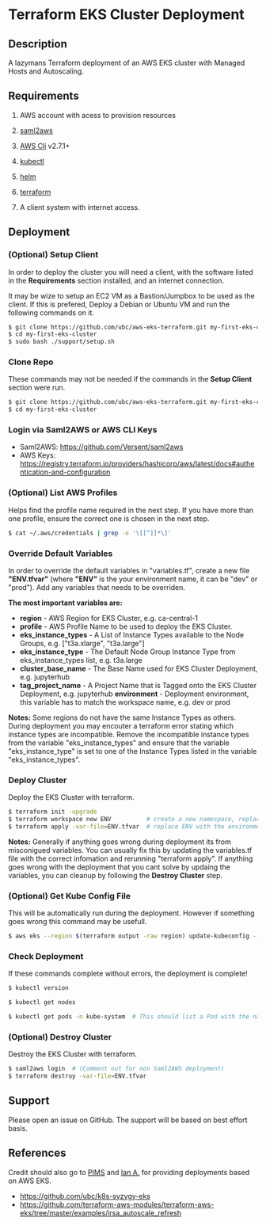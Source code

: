 # Terraform EKS Cluster Deployment


## Description

A lazymans Terraform deployment of an AWS EKS cluster with Managed Hosts and Autoscaling.


## Requirements

1. AWS account with acess to provision resources

2. [saml2aws](https://github.com/Versent/saml2aws)

3. [AWS Cli](https://github.com/aws/aws-cli)  v2.7.1+

4. [kubectl](https://kubernetes.io/docs/tasks/tools/)

5. [helm](https://helm.sh/docs/intro/install/)

6. [terraform](https://learn.hashicorp.com/tutorials/terraform/install-cli)

7. A client system with internet access.


## Deployment

### (Optional) Setup Client

  In order to deploy the cluster you will need a client, with the software listed in the **Requirements** section installed, and an internet connection.

  It may be wize to setup an EC2 VM as a Bastion/Jumpbox to be used as the client. If this is prefered, Deploy a Debian or Ubuntu VM and run the following commands on it.

  ```bash
  $ git clone https://github.com/ubc/aws-eks-terraform.git my-first-eks-cluster
  $ cd my-first-eks-cluster
  $ sudo bash ./support/setup.sh
  ```

### Clone Repo

  These commands may not be needed if the commands in the **Setup Client** section were run.

  ```bash
  $ git clone https://github.com/ubc/aws-eks-terraform.git my-first-eks-cluster
  $ cd my-first-eks-cluster
  ```

### Login via Saml2AWS or AWS CLI Keys
  * Saml2AWS: https://github.com/Versent/saml2aws
  * AWS Keys: https://registry.terraform.io/providers/hashicorp/aws/latest/docs#authentication-and-configuration

### (Optional) List AWS Profiles

  Helps find the profile name required in the next step. If you have more than one profile, ensure the correct one is chosen in the next step.

  ```bash
  $ cat ~/.aws/credentials | grep -o '\[[^]]*\]'
   ```

### Override Default Variables

  In order to override the default variables in "variables.tf", create a new file **"ENV.tfvar"** (where **"ENV"** is the your environment name, it can be "dev" or "prod"). Add any variables that needs to be overriden.

  **The most important variables are:**

* **region**               - AWS Region for EKS Cluster, e.g. ca-central-1
* **profile**              - AWS Profile Name to be used to deploy the EKS Cluster.
* **eks_instance_types**   - A List of Instance Types available to the Node Groups, e.g. ["t3a.xlarge", "t3a.large"]
* **eks_instance_type**    - The Default Node Group Instance Type from eks_instance_types list, e.g. t3a.large
* **cluster_base_name**    - The Base Name used for EKS Cluster Deployment, e.g. jupyterhub
* **tag_project_name**     - A Project Name that is Tagged onto the EKS Cluster Deployment, e.g. jupyterhub
  **environment**          - Deployment environment, this variable has to match the workspace name, e.g. dev or prod

 **Notes:**
 Some regions do not have the same Instance Types as others. During deployment you may encouter a terraform error stating which instance types are incompatible. Remove the incompatible instance types from the variable "eks_instance_types" and ensure that the variable "eks_instance_type" is set to one of the Instance Types listed in the variable "eks_instance_types".


### Deploy Cluster

  Deploy the EKS Cluster with terraform.

  ```bash
  $ terraform init -upgrade
  $ terraform workspace new ENV          # create a new namespace, replace ENV with the environment name and has to match the "environment" variable
  $ terraform apply -var-file=ENV.tfvar  # replace ENV with the environment name
  ```

 **Notes:**
 Generally if anything goes wrong during deployment its from misconigued variables. You can usually fix this by updating the variables.tf file with the correct infomation and rerunning "terraform apply". If anything goes wrong with the deployment that you cant solve by updaing the variables, you can cleanup by following the **Destroy Cluster** step.


### (Optional) Get Kube Config File

  This will be automatically run during the deployment. However if something goes wrong this command may be usefull.

  ```bash
  $ aws eks --region $(terraform output -raw region) update-kubeconfig --name $(terraform output -raw cluster_name) --profile $(terraform output -raw profile) && export KUBE_CONFIG_PATH=~/.kube/config && export KUBERNETES_MASTER=~/.kube/config
  ```

### Check Deployment

  If these commands complete without errors, the deployment is complete!

  ```bash
  $ kubectl version
  ```

  ```bash
  $ kubectl get nodes
  ```

  ```bash
  $ kubectl get pods -n kube-system  # This should list a Pod with the name "coredns" in the name.
  ```

### (Optional) Destroy Cluster

  Destroy the EKS Cluster with terraform.

  ```bash
  $ saml2aws login  # (Comment out for non Saml2AWS deployment)
  $ terraform destroy -var-file=ENV.tfvar
  ```

## Support

  Please open an issue on GitHub. The support will be based on best effort basis.

## References

  Credit should also go to [PIMS](https://www.pims.math.ca/) and [Ian A.](https://github.com/ianabc) for providing deployments based on AWS EKS.

  - https://github.com/ubc/k8s-syzygy-eks
  - https://github.com/terraform-aws-modules/terraform-aws-eks/tree/master/examples/irsa_autoscale_refresh
